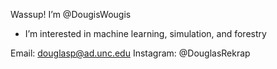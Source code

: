 Wassup! I’m @DougisWougis
- I’m interested in machine learning, simulation, and forestry

Email: douglasp@ad.unc.edu
Instagram: @DouglasRekrap


<!---
DougisWougis/DougisWougis is a ✨ special ✨ repository because its `README.md` (this file) appears on your GitHub profile.
You can click the Preview link to take a look at your changes.
--->
